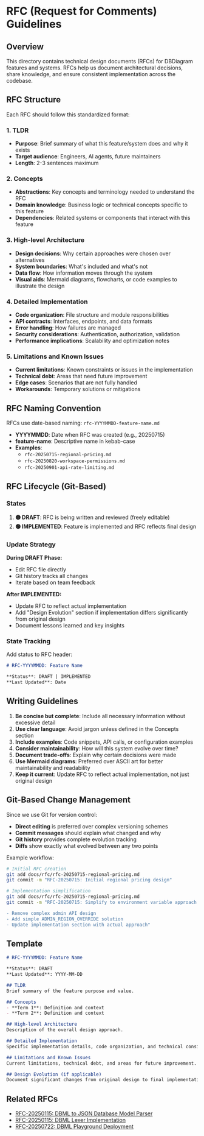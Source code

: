 # RFC (Request for Comments) Guidelines

## Overview

This directory contains technical design documents (RFCs) for DBDiagram features and systems. RFCs help us document architectural decisions, share knowledge, and ensure consistent implementation across the codebase.

## RFC Structure

Each RFC should follow this standardized format:

### 1. TLDR
- **Purpose**: Brief summary of what this feature/system does and why it exists
- **Target audience**: Engineers, AI agents, future maintainers
- **Length**: 2-3 sentences maximum

### 2. Concepts
- **Abstractions**: Key concepts and terminology needed to understand the RFC
- **Domain knowledge**: Business logic or technical concepts specific to this feature
- **Dependencies**: Related systems or components that interact with this feature

### 3. High-level Architecture
- **Design decisions**: Why certain approaches were chosen over alternatives
- **System boundaries**: What's included and what's not
- **Data flow**: How information moves through the system
- **Visual aids**: Mermaid diagrams, flowcharts, or code examples to illustrate the design

### 4. Detailed Implementation
- **Code organization**: File structure and module responsibilities
- **API contracts**: Interfaces, endpoints, and data formats
- **Error handling**: How failures are managed
- **Security considerations**: Authentication, authorization, validation
- **Performance implications**: Scalability and optimization notes

### 5. Limitations and Known Issues
- **Current limitations**: Known constraints or issues in the implementation
- **Technical debt**: Areas that need future improvement
- **Edge cases**: Scenarios that are not fully handled
- **Workarounds**: Temporary solutions or mitigations

## RFC Naming Convention

RFCs use date-based naming: `rfc-YYYYMMDD-feature-name.md`

- **YYYYMMDD**: Date when RFC was created (e.g., 20250715)
- **feature-name**: Descriptive name in kebab-case
- **Examples**:
  - `rfc-20250715-regional-pricing.md`
  - `rfc-20250820-workspace-permissions.md`
  - `rfc-20250901-api-rate-limiting.md`

## RFC Lifecycle (Git-Based)

### States

1. **🟡 DRAFT**: RFC is being written and reviewed (freely editable)
2. **🟢 IMPLEMENTED**: Feature is implemented and RFC reflects final design

### Update Strategy

**During DRAFT Phase:**
- Edit RFC file directly
- Git history tracks all changes
- Iterate based on team feedback

**After IMPLEMENTED:**
- Update RFC to reflect actual implementation
- Add "Design Evolution" section if implementation differs significantly from original design
- Document lessons learned and key insights

### State Tracking

Add status to RFC header:
```markdown
# RFC-YYYYMMDD: Feature Name

**Status**: DRAFT | IMPLEMENTED
**Last Updated**: Date
```

## Writing Guidelines

1. **Be concise but complete**: Include all necessary information without excessive detail
2. **Use clear language**: Avoid jargon unless defined in the Concepts section
3. **Include examples**: Code snippets, API calls, or configuration examples
4. **Consider maintainability**: How will this system evolve over time?
5. **Document trade-offs**: Explain why certain decisions were made
6. **Use Mermaid diagrams**: Preferred over ASCII art for better maintainability and readability
7. **Keep it current**: Update RFC to reflect actual implementation, not just original design

## Git-Based Change Management

Since we use Git for version control:
- **Direct editing** is preferred over complex versioning schemes
- **Commit messages** should explain what changed and why
- **Git history** provides complete evolution tracking
- **Diffs** show exactly what evolved between any two points

Example workflow:
```bash
# Initial RFC creation
git add docs/rfc/rfc-20250715-regional-pricing.md
git commit -m "RFC-20250715: Initial regional pricing design"

# Implementation simplification
git add docs/rfc/rfc-20250715-regional-pricing.md
git commit -m "RFC-20250715: Simplify to environment variable approach

- Remove complex admin API design
- Add simple ADMIN_REGION_OVERRIDE solution
- Update implementation section with actual approach"
```

## Template

```markdown
# RFC-YYYYMMDD: Feature Name

**Status**: DRAFT
**Last Updated**: YYYY-MM-DD

## TLDR
Brief summary of the feature purpose and value.

## Concepts
- **Term 1**: Definition and context
- **Term 2**: Definition and context

## High-level Architecture
Description of the overall design approach.

## Detailed Implementation
Specific implementation details, code organization, and technical considerations.

## Limitations and Known Issues
Current limitations, technical debt, and areas for future improvement.

## Design Evolution (if applicable)
Document significant changes from original design to final implementation.
```

## Related RFCs

- [RFC-20250115: DBML to JSON Database Model Parser](rfc-20250115-dbml-to-json-parser.md)
- [RFC-20250115: DBML Lexer Implementation](rfc-20250115-dbml-lexer.md)
- [RFC-20250722: DBML Playground Deployment](rfc-20250722-playground-deployment.md)